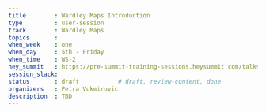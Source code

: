 ```yaml
---
title        : Wardley Maps Introduction
type         : user-session
track        : Wardley Maps
topics       : 
when_week    : one
when_day     : 5th - Friday
when_time    : WS-2
hey_summit   : https://pre-summit-training-sessions.heysummit.com/talks/introduction-to-wardley-mapping-1/
session_slack:
status       : draft           # draft, review-content, done
organizers   : Petra Vukmirovic
description  : TBD
---
```



<!--(add intro)
## WHY
(...)
## What
(...)
## Outcomes
(...)
## References
(...)
## Previous-->
